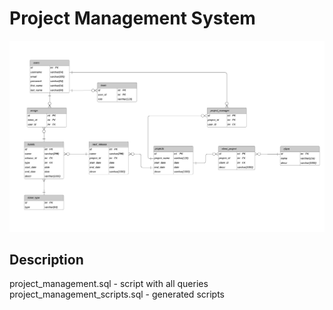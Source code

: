 # Project Management System

<img src="https://github.com/RavArty/project_management/blob/master/diagram_pic.jpeg" title="FVCproductions" alt="FVCproductions">

## Description

project_management.sql - script with all queries 
project_management_scripts.sql - generated scripts
